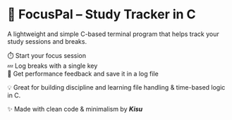 # 🔹 FocusPal – Study Tracker in C

A lightweight and simple C-based terminal program that helps track your study sessions and breaks.

⏱️ Start your focus session  
💤 Log breaks with a single key  
📄 Get performance feedback and save it in a log file  

💡 Great for building discipline and learning file handling & time-based logic in C.

✨ Made with clean code & minimalism by _**Kisu**_
